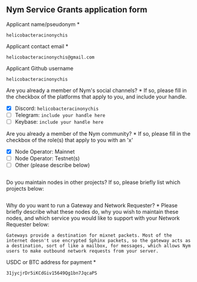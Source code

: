 Nym Service Grants application form 
------------------------------------

Applicant name/pseudonym *
```
helicobacteracinonychis
```

Applicant contact email *
```
helicobacteracinonychis@gmail.com
```

Applicant Github username
```
helicobacteracinonychis
```

Are you already a member of Nym's social channels? * 
If so, please fill in the checkbox of the platforms that apply to you, and include your handle. 
- [x] Discord: `helicobacteracinonychis`
- [ ] Telegram: `include your handle here`
- [ ] Keybase: `include your handle here`

Are you already a member of the Nym community? * 
If so, please fill in the checkbox of the role(s) that apply to you with an 'x' 
- [x] Node Operator: Mainnet 
- [ ] Node Operator: Testnet(s)
- [ ] Other (please describe below)
```
```

Do you maintain nodes in other projects? 
If so, please briefly list which projects below: 
```
```

Why do you want to run a Gateway and Network Requester? * 
Please briefly describe what these nodes do, why you wish to maintain these nodes, and which service you would like to support with your Network Requester below: 
```
Gateways provide a destination for mixnet packets. Most of the internet doesn't use encrypted Sphinx packets, so the gateway acts as a destination, sort of like a mailbox, for messages, which allows Nym users to make outbound network requests from your server.
```

USDC or BTC address for payment * 
```
31jycjrDr5iKCdGiv15649Qg1bn7JqcaPS
```
